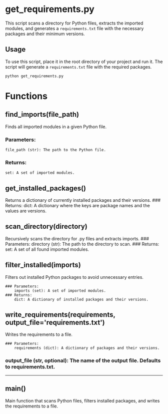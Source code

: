 # get_requirements.py

This script scans a directory for Python files, extracts the imported modules, and generates a `requirements.txt` file with the necessary packages and their minimum versions.

## Usage

To use this script, place it in the root directory of your project and run it. The script will generate a `requirements.txt` file with the required packages.

```bash
python get_requirements.py
```

# Functions
## find_imports(file_path)
Finds all imported modules in a given Python file.

### Parameters:
    file_path (str): The path to the Python file.
### Returns:
    set: A set of imported modules.

## get_installed_packages()
Returns a dictionary of currently installed packages and their versions.
    ### Returns:
        dict: A dictionary where the keys are package names and the values are versions.

## scan_directory(directory)
Recursively scans the directory for .py files and extracts imports.
    ### Parameters:
        directory (str): The path to the directory to scan.
    ### Returns:
        set: A set of all found imported modules.

## filter_installed(imports)
Filters out installed Python packages to avoid unnecessary entries.

    ### Parameters:
        imports (set): A set of imported modules.
    ### Returns:
        dict: A dictionary of installed packages and their versions.

## write_requirements(requirements, output_file='requirements.txt')
Writes the requirements to a file.

    ### Parameters:
        requirements (dict): A dictionary of packages and their versions.

### output_file (str, optional): The name of the output file. Defaults to requirements.txt.
---
## main()
Main function that scans Python files, filters installed packages, and writes the requirements to a file.

